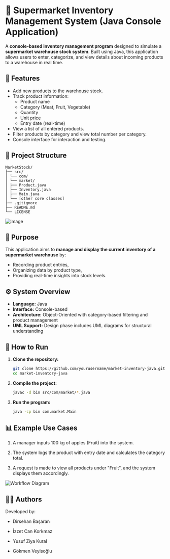 # 🏪 Supermarket Inventory Management System (Java Console Application)

A **console-based inventory management program** designed to simulate a **supermarket warehouse stock system**. Built using Java, this application allows users to enter, categorize, and view details about incoming products to a warehouse in real time.

## 📌 Features

- Add new products to the warehouse stock.
- Track product information:
  - Product name
  - Category (Meat, Fruit, Vegetable)
  - Quantity
  - Unit price
  - Entry date (real-time)
- View a list of all entered products.
- Filter products by category and view total number per category.
- Console interface for interaction and testing.

## 📂 Project Structure
  ````  
  MarketStock/
  ├── src/
  │ └── com/
  │ └── market/
  │ ├── Product.java
  │ ├── Inventory.java
  │ ├── Main.java
  │ └── [other core classes]
  ├── .gitignore
  ├── README.md
  └── LICENSE
  ````
![image](https://github.com/user-attachments/assets/014e6335-1d03-46f8-8301-b0d50b4420b4)

## 🧠 Purpose

This application aims to **manage and display the current inventory of a supermarket warehouse** by:
- Recording product entries,
- Organizing data by product type,
- Providing real-time insights into stock levels.

## ⚙️ System Overview

- **Language:** Java
- **Interface:** Console-based
- **Architecture:** Object-Oriented with category-based filtering and product management
- **UML Support:** Design phase includes UML diagrams for structural understanding


## 🚀 How to Run

1. **Clone the repository:**
   ```bash
   git clone https://github.com/yourusername/market-inventory-java.git
   cd market-inventory-java

2. **Compile the project:**
   ```bash
   javac -d bin src/com/market/*.java

4. **Run the program:**
   ```bash
   java -cp bin com.market.Main

## 📊 Example Use Cases
1) A manager inputs 100 kg of apples (Fruit) into the system.

2) The system logs the product with entry date and calculates the category total.

3) A request is made to view all products under "Fruit", and the system displays them accordingly.

![Workflow Diagram](https://github.com/user-attachments/assets/744063ed-37a8-4085-aec2-33ba8eb78b92)


## 👨‍💻 Authors

Developed by:

- Dirsehan Başaran

- İzzet Can Korkmaz

- Yusuf Ziya Kural

- Gökmen Veyisoğlu
